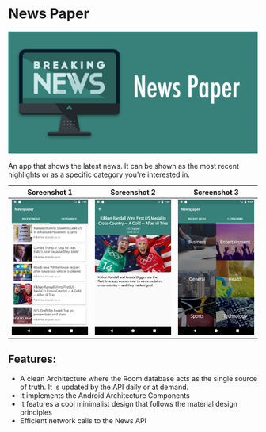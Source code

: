# News Paper

![alt text](App%20Resources/feature_graphic.jpg)

An app that shows the latest news. It can be shown as the most recent highlights or as a specific category you're interested in.

Screenshot 1               |  Screenshot 2             |  Screenshot 3
:-------------------------:|:-------------------------:|:-------------------------:
![alt text](Screenshots/screenshot_3.png)  |  ![](Screenshots/screenshot_4.png)  |  ![alt text](Screenshots/screenshot_5.png)

## Features:
  - A clean Architecture where the Room database acts as the single source of truth. It is updated by the API daily or at demand.
  - It implements the Android Architecture Components 
  - It features a cool minimalist design that follows the material design principles
  - Efficient network calls to the News API
